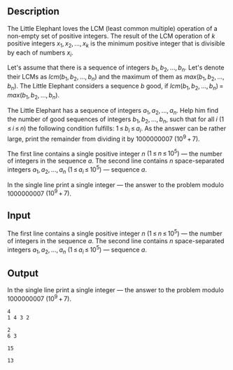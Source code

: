 ## Description

<div><p>The Little Elephant loves the LCM (least common multiple) operation of a non-empty set of positive integers. The result of the LCM operation of <span class="tex-span"><i>k</i></span> positive integers <span class="tex-span"><i>x</i><sub class="lower-index">1</sub>, <i>x</i><sub class="lower-index">2</sub>, ..., <i>x</i><sub class="lower-index"><i>k</i></sub></span> is the minimum positive integer that is divisible by each of numbers <span class="tex-span"><i>x</i><sub class="lower-index"><i>i</i></sub></span>.</p><p>Let's assume that there is a sequence of integers <span class="tex-span"><i>b</i><sub class="lower-index">1</sub>, <i>b</i><sub class="lower-index">2</sub>, ..., <i>b</i><sub class="lower-index"><i>n</i></sub></span>. Let's denote their LCMs as <span class="tex-span"><i>lcm</i>(<i>b</i><sub class="lower-index">1</sub>, <i>b</i><sub class="lower-index">2</sub>, ..., <i>b</i><sub class="lower-index"><i>n</i></sub>)</span> and the maximum of them as <span class="tex-span"><i>max</i>(<i>b</i><sub class="lower-index">1</sub>, <i>b</i><sub class="lower-index">2</sub>, ..., <i>b</i><sub class="lower-index"><i>n</i></sub>)</span>. The Little Elephant considers a sequence <span class="tex-span"><i>b</i></span> <span class="tex-font-style-it">good</span>, if <span class="tex-span"><i>lcm</i>(<i>b</i><sub class="lower-index">1</sub>, <i>b</i><sub class="lower-index">2</sub>, ..., <i>b</i><sub class="lower-index"><i>n</i></sub>) = <i>max</i>(<i>b</i><sub class="lower-index">1</sub>, <i>b</i><sub class="lower-index">2</sub>, ..., <i>b</i><sub class="lower-index"><i>n</i></sub>)</span>.</p><p>The Little Elephant has a sequence of integers <span class="tex-span"><i>a</i><sub class="lower-index">1</sub>, <i>a</i><sub class="lower-index">2</sub>, ..., <i>a</i><sub class="lower-index"><i>n</i></sub></span>. Help him find the number of good sequences of integers <span class="tex-span"><i>b</i><sub class="lower-index">1</sub>, <i>b</i><sub class="lower-index">2</sub>, ..., <i>b</i><sub class="lower-index"><i>n</i></sub></span>, such that for all <span class="tex-span"><i>i</i></span> <span class="tex-span">(1 ≤ <i>i</i> ≤ <i>n</i>)</span> the following condition fulfills: <span class="tex-span">1 ≤ <i>b</i><sub class="lower-index"><i>i</i></sub> ≤ <i>a</i><sub class="lower-index"><i>i</i></sub></span>. As the answer can be rather large, print the remainder from dividing it by <span class="tex-span">1000000007</span> <span class="tex-span">(10<sup class="upper-index">9</sup> + 7)</span>.</p></div><div class="input-specification"><p>The first line contains a single positive integer <span class="tex-span"><i>n</i></span> <span class="tex-span">(1 ≤ <i>n</i> ≤ 10<sup class="upper-index">5</sup>)</span> — the number of integers in the sequence <span class="tex-span"><i>a</i></span>. The second line contains <span class="tex-span"><i>n</i></span> space-separated integers <span class="tex-span"><i>a</i><sub class="lower-index">1</sub>, <i>a</i><sub class="lower-index">2</sub>, ..., <i>a</i><sub class="lower-index"><i>n</i></sub></span> <span class="tex-span">(1 ≤ <i>a</i><sub class="lower-index"><i>i</i></sub> ≤ 10<sup class="upper-index">5</sup>)</span> — sequence <span class="tex-span"><i>a</i></span>.</p></div><div class="output-specification"><p>In the single line print a single integer — the answer to the problem modulo <span class="tex-span">1000000007</span> <span class="tex-span">(10<sup class="upper-index">9</sup> + 7)</span>.</p></div>

## Input

<p>The first line contains a single positive integer <span class="tex-span"><i>n</i></span> <span class="tex-span">(1 ≤ <i>n</i> ≤ 10<sup class="upper-index">5</sup>)</span> — the number of integers in the sequence <span class="tex-span"><i>a</i></span>. The second line contains <span class="tex-span"><i>n</i></span> space-separated integers <span class="tex-span"><i>a</i><sub class="lower-index">1</sub>, <i>a</i><sub class="lower-index">2</sub>, ..., <i>a</i><sub class="lower-index"><i>n</i></sub></span> <span class="tex-span">(1 ≤ <i>a</i><sub class="lower-index"><i>i</i></sub> ≤ 10<sup class="upper-index">5</sup>)</span> — sequence <span class="tex-span"><i>a</i></span>.</p>

## Output

<p>In the single line print a single integer — the answer to the problem modulo <span class="tex-span">1000000007</span> <span class="tex-span">(10<sup class="upper-index">9</sup> + 7)</span>.</p>





```input1
4
1 4 3 2

```




```input2
2
6 3

```




```output1
15

```




```output2
13

```


